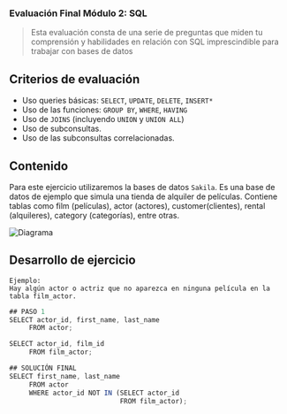 ### Evaluación Final Módulo 2: SQL

> Esta evaluación consta de una serie de preguntas que miden tu comprensión y habilidades en relación con SQL imprescindible para trabajar con bases de datos 
>
##  Criterios de evaluación

- Uso queries básicas: `SELECT`, `UPDATE`, `DELETE`, `INSERT*`
- Uso de las funciones: `GROUP BY`, `WHERE`, `HAVING`
- Uso de `JOINS` (incluyendo `UNION` y `UNION ALL`)
- Uso de subconsultas. 
- Uso de las subconsultas correlacionadas.

## Contenido

Para este ejercicio utilizaremos la bases de datos `Sakila`. Es una base de datos de ejemplo que simula una tienda de alquiler de películas. Contiene tablas como film (películas), actor (actores), customer(clientes), rental (alquileres), category (categorías), entre otras. 

![Diagrama](Diagrama1.png)


## Desarrollo de ejercicio
    Ejemplo:
    Hay algún actor o actriz que no aparezca en ninguna película en la tabla film_actor.

```js
## PASO 1
SELECT actor_id, first_name, last_name
     FROM actor;             

SELECT actor_id, film_id
     FROM film_actor;

## SOLUCIÓN FINAL
SELECT first_name, last_name
     FROM actor
     WHERE actor_id NOT IN (SELECT actor_id
					        FROM film_actor); 
```











